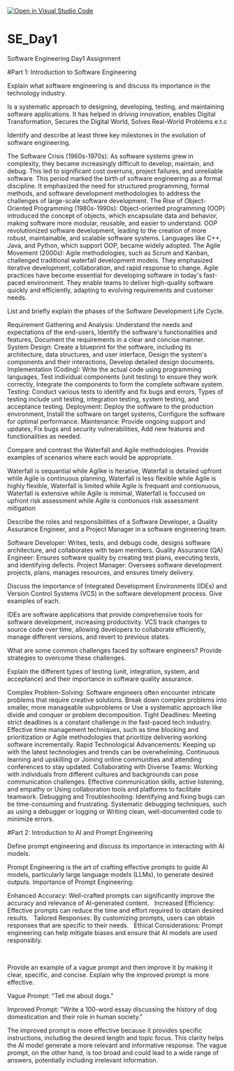 [![Open in Visual Studio Code](https://classroom.github.com/assets/open-in-vscode-2e0aaae1b6195c2367325f4f02e2d04e9abb55f0b24a779b69b11b9e10269abc.svg)](https://classroom.github.com/online_ide?assignment_repo_id=16932583&assignment_repo_type=AssignmentRepo)
# SE_Day1
Software Engineering Day1 Assignment 

#Part 1: Introduction to Software Engineering

Explain what software engineering is and discuss its importance in the technology industry.

Is a systematic approach to designing, developing, testing, and maintaining software applications. It has helped in driving innovation, enables Digital Transformation, Secures the Digital World, Solves Real-World Problems e.t.c

Identify and describe at least three key milestones in the evolution of software engineering.

 The Software Crisis (1960s-1970s): As software systems grew in complexity, they became increasingly difficult to develop, maintain, and debug. This led to significant cost overruns, project failures, and unreliable software. This period marked the birth of software engineering as a formal discipline. It emphasized the need for structured programming, formal methods, and software development methodologies to address the challenges of large-scale software development.
 The Rise of Object-Oriented Programming (1980s-1990s): Object-oriented programming (OOP) introduced the concept of objects, which encapsulate data and behavior, making software more modular, reusable, and easier to understand. OOP revolutionized software development, leading to the creation of more robust, maintainable, and scalable software systems. Languages like C++, Java, and Python, which support OOP, became widely adopted.
 The Agile Movement (2000s): Agile methodologies, such as Scrum and Kanban, challenged traditional waterfall development models. They emphasized iterative development, collaboration, and rapid response to change. Agile practices have become essential for developing software in today's fast-paced environment. They enable teams to deliver high-quality software quickly and efficiently, adapting to evolving requirements and customer needs.

List and briefly explain the phases of the Software Development Life Cycle.

Requirement Gathering and Analysis: Understand the needs and expectations of the end-users, Identify the software's functionalities and features, Document the requirements in a clear and concise manner.
System Design: Create a blueprint for the software, including its architecture, data structures, and user interface, Design the system's components and their interactions, Develop detailed design documents.
Implementation (Coding): Write the actual code using programming languages, Test individual components (unit testing) to ensure they work correctly, Integrate the components to form the complete software system.
Testing: Conduct various tests to identify and fix bugs and errors, Types of testing include unit testing, integration testing, system testing, and acceptance testing.
Deployment: Deploy the software to the production environment, Install the software on target systems, Configure the software for optimal performance.
Maintenance: Provide ongoing support and updates, Fix bugs and security vulnerabilities, Add new features and functionalities as needed.

Compare and contrast the Waterfall and Agile methodologies. Provide examples of scenarios where each would be appropriate.

Waterfall is sequantial while Agilke is Iterative, Waterfall is detailed upfront while Agile is continuous planning, Waterfall is less flexible while Agile is highly flexible, Waterfall is limited while Agile is frequant and contionuous, Waterfall is extensive while Agile is minimal, Waterfall is foccused on upfront risk assessment while Agile is contionuos risk assessment mitigation

Describe the roles and responsibilities of a Software Developer, a Quality Assurance Engineer, and a Project Manager in a software engineering team.

Software Developer: Writes, tests, and debugs code, designs software architecture, and collaborates with team members.
Quality Assurance (QA) Engineer: Ensures software quality by creating test plans, executing tests, and identifying defects.
Project Manager: Oversees software development projects, plans, manages resources, and ensures timely delivery.

Discuss the importance of Integrated Development Environments (IDEs) and Version Control Systems (VCS) in the software development process. Give examples of each.

IDEs are software applications that provide comprehensive tools for software development, increasing productivity. VCS track changes to source code over time, allowing developers to collaborate efficiently, manage different versions, and revert to previous states.

What are some common challenges faced by software engineers? Provide strategies to overcome these challenges.


Explain the different types of testing (unit, integration, system, and acceptance) and their importance in software quality assurance.

Complex Problem-Solving: Software engineers often encounter intricate problems that require creative solutions.
Break down complex problems into smaller, more manageable subproblems or Use a systematic approach like divide and conquer or problem decomposition.
Tight Deadlines: Meeting strict deadlines is a constant challenge in the fast-paced tech industry. Effective time management techniques, such as time blocking and prioritization or Agile methodologies that prioritize delivering working software incrementally.
Rapid Technological Advancements: Keeping up with the latest technologies and trends can be overwhelming. Continuous learning and upskilling or Joining online communities and attending conferences to stay updated.
Collaborating with Diverse Teams: Working with individuals from different cultures and backgrounds can pose communication challenges. Effective communication skills, active listening, and empathy or Using collaboration tools and platforms to facilitate teamwork.
Debugging and Troubleshooting: Identifying and fixing bugs can be time-consuming and frustrating. Systematic debugging techniques, such as using a debugger or logging or Writing clean, well-documented code to minimize errors.

#Part 2: Introduction to AI and Prompt Engineering


Define prompt engineering and discuss its importance in interacting with AI models.

Prompt Engineering is the art of crafting effective prompts to guide AI models, particularly large language models (LLMs), to generate desired outputs. 
Importance of Prompt Engineering:

Enhanced Accuracy: Well-crafted prompts can significantly improve the accuracy and relevance of AI-generated content.   
Increased Efficiency: Effective prompts can reduce the time and effort required to obtain desired results.   
Tailored Responses: By customizing prompts, users can obtain responses that are specific to their needs.   
Ethical Considerations: Prompt engineering can help mitigate biases and ensure that AI models are used responsibly.

   


Provide an example of a vague prompt and then improve it by making it clear, specific, and concise. Explain why the improved prompt is more effective.

Vague Prompt: "Tell me about dogs."

Improved Prompt: "Write a 100-word essay discussing the history of dog domestication and their role in human society."

The improved prompt is more effective because it provides specific instructions, including the desired length and topic focus. This clarity helps the AI model generate a more relevant and informative response. The vague prompt, on the other hand, is too broad and could lead to a wide range of answers, potentially including irrelevant information.
